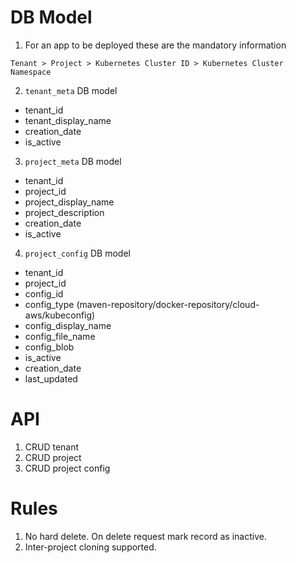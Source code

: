 # DB Model

1. For an app to be deployed these are the mandatory information
```
Tenant > Project > Kubernetes Cluster ID > Kubernetes Cluster Namespace
```
2. `tenant_meta` DB model
- tenant_id
- tenant_display_name
- creation_date
- is_active
3. `project_meta` DB model
- tenant_id
- project_id
- project_display_name
- project_description
- creation_date
- is_active
4. `project_config` DB model
- tenant_id
- project_id
- config_id
- config_type (maven-repository/docker-repository/cloud-aws/kubeconfig)
- config_display_name
- config_file_name
- config_blob
- is_active
- creation_date
- last_updated

# API

1. CRUD tenant
1. CRUD project
2. CRUD project config

# Rules

1. No hard delete. On delete request mark record as inactive.
2. Inter-project cloning supported.

